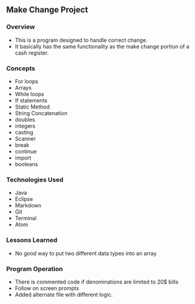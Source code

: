 
## Make Change Project

### Overview
+ This is a program designed to handle correct change.
+ It basically has the same functionality as the 
make change portion of a cash register.

### Concepts
+ For loops
+ Arrays
+ While loops
+ If statements
+ Static Method
+ String Concatenation
+ doubles
+ integers
+ casting
+ Scanner
+ break
+ continue
+ import
+ booleans



### Technologies Used
+ Java
+ Eclipse
+ Markdown
+ Git
+ Terminal
+ Atom

### Lessons Learned
+ No good way to put two different data types into an array

### Program Operation

+ There is commented code if denominations are limited to 20$ bills
+ Follow on screen prompts
+ Added alternate file with different logic.